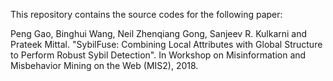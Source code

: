 This repository contains the source codes for the following paper:

Peng Gao, Binghui Wang, Neil Zhenqiang Gong, Sanjeev R. Kulkarni and Prateek Mittal. "SybilFuse: Combining Local Attributes with Global Structure to Perform Robust Sybil Detection". In Workshop on Misinformation and Misbehavior Mining on the Web (MIS2), 2018.


